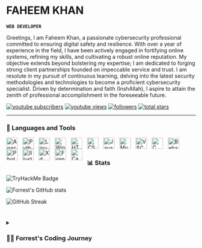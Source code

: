 # FAHEEM KHAN

**`WEB DEVELOPER`**

Greetings, I am Faheem Khan, a passionate cybersecurity professional committed to ensuring digital safety and resilience. With over a year of experience in the field, I have been actively engaged in fortifying online systems, refining my skills, and cultivating a robust online reputation. My objective extends beyond bolstering my expertise; I am dedicated to forging strong client partnerships founded on impeccable service and trust. I am resolute in my pursuit of continuous learning, delving into the latest security methodologies and technologies to become a proficient cybersecurity specialist. Driven by determination and faith (InshAllah), I aspire to attain the zenith of professional accomplishment in the foreseeable future.

   <p align="left">
      <a href="#">
         <img alt="youtube subscribers" title="Subscribe to my YouTube channel" src="https://custom-icon-badges.demolab.com/youtube/channel/subscribers/UC2WHjPDvbE6O328n17ZGcfg?color=%23E05D44&label=SUBSCRIBE&logo=video&logoColor=white&style=for-the-badge&labelColor=CE4630"/></a> 
      <a href="#">
         <img alt="youtube views" title="YouTube views" src="https://custom-icon-badges.demolab.com/youtube/channel/views/UC2WHjPDvbE6O328n17ZGcfg?color=%23E1AD0E&logo=eye&logoColor=white&style=for-the-badge&labelColor=C79600"/></a> 
      <a href="#">
         <img alt="followers" title="Follow me on Github" src="https://custom-icon-badges.demolab.com/github/followers/ForrestKnight?color=236ad3&labelColor=1155ba&style=for-the-badge&logo=person-add&label=Follow&logoColor=white"/></a>
      <a href="#">
         <img alt="total stars" title="Total stars on GitHub" src="https://custom-icon-badges.demolab.com/github/stars/ForrestKnight?color=55960c&style=for-the-badge&labelColor=488207&logo=star"/></a>
   </p>

---

### 🧰 Languages and Tools

<img align="left" alt="Anaconda" width="30px" style="padding-right:10px;" src="https://cdn.jsdelivr.net/gh/devicons/devicon/icons/anaconda/anaconda-original.svg" />
<img align="left" alt="Python" width="30px" style="padding-right:10px;" src="https://cdn.jsdelivr.net/gh/devicons/devicon/icons/python/python-original.svg" />
<img align="left" alt="Linux" width="30px" style="padding-right:10px;" src="https://cdn.jsdelivr.net/gh/devicons/devicon/icons/linux/linux-original.svg" />
<img align="left" alt="Windows" width="30px" style="padding-right:10px;" src="https://cdn.jsdelivr.net/gh/devicons/devicon/icons/windows8/windows8-original.svg" />
<img align="left" alt="HTML" width="30px" style="padding-right:10px;" src="https://cdn.jsdelivr.net/gh/devicons/devicon/icons/html5/html5-original.svg" />
<img align="left" alt="CSS" width="30px" style="padding-right:10px;" src="https://cdn.jsdelivr.net/gh/devicons/devicon/icons/css3/css3-original.svg" />
<img align="left" alt="JavaScript" width="30px" style="padding-right:10px;" src="https://cdn.jsdelivr.net/gh/devicons/devicon/icons/javascript/javascript-original.svg" />
<img align="left" alt="Mysql" width="30px" style="padding-right:10px;" src="https://cdn.jsdelivr.net/gh/devicons/devicon/icons/mysql/mysql-original.svg" />
<img align="left" alt="VSCode" width="30px" style="padding-right:10px;" src="https://cdn.jsdelivr.net/gh/devicons/devicon/icons/vscode/vscode-original.svg" />
<img align="left" alt="C" width="30px" style="padding-right:10px;" src="https://cdn.jsdelivr.net/gh/devicons/devicon/icons/c/c-original.svg" />
<img align="left" alt="Behance" width="30px" style="padding-right:10px;" src="https://cdn.jsdelivr.net/gh/devicons/devicon/icons/behance/behance-original.svg" />
<img align="left" alt="Photoshop" width="30px" style="padding-right:10px;" src="https://cdn.jsdelivr.net/gh/devicons/devicon/icons/photoshop/photoshop-line.svg" />
<img align="left" alt="Illustrator" width="30px" style="padding-right:10px;" src="https://cdn.jsdelivr.net/gh/devicons/devicon/icons/illustrator/illustrator-line.svg" />
<img align="left" alt="Xd" width="30px" style="padding-right:10px;" src="https://cdn.jsdelivr.net/gh/devicons/devicon/icons/xd/xd-line.svg" />
<img align="left" alt="Figma" width="30px" style="padding-right:10px;" src="https://cdn.jsdelivr.net/gh/devicons/devicon/icons/figma/figma-original.svg" />
<img align="left" alt="Canva" width="30px" style="padding-right:10px;" src="https://cdn.jsdelivr.net/gh/devicons/devicon/icons/canva/canva-original.svg" />


<br />


#


### 📊 Stats

![TryHackMe Badge](https://tryhackme-badges.s3.amazonaws.com/FaheemKhan.png)

![Forrest's GitHub stats](https://github-readme-stats.vercel.app/api?username=FaheemKhan&show_icons=true&theme=gruvbox)

![GitHub Streak](https://streak-stats.demolab.com?user=FaheemKhan&theme=gruvbox&border_radius=4.5)

#

<details>
 <summary><h3>👨‍💻 Forrest's Coding Journey</h3></summary>
   You're diving into diverse areas, from **Next.js** and **Vue 2** to building a **Telegram bot** and leveraging **Bootstrap**. Plus, your expertise in **cryptos and blockchain technology** adds a fascinating layer of complexity to your work.  

Here’s a snapshot of what my journey highlights so far:  

- **Web Development:** Exploring frameworks like **Next.js** for modern applications and **Vue 2** for dynamic interfaces.  
- **UI/UX Design:** Implementing responsive designs with **Bootstrap** and crafting visually appealing interfaces for specific use.  
- **Automation and Bots:** Working on tools like a **Telegram bot**, which showcases your interest in automation and user engagement.  
- **Blockchain and Crypto:** Your background here gives you an edge in innovative and secure tech development.  

If you’re looking for guidance, learning paths, or ideas to expand, let me know! 🚀

[website]: https://website.com
[youtube]: https://youtube.com
